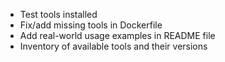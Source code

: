 * Test tools installed
* Fix/add missing tools in Dockerfile
* Add real-world usage examples in README file
* Inventory of available tools and their versions

